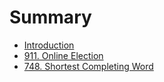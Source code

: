# Summary

* [Introduction](README.md)
* [911. Online Election](online_election/README.md)
* [748. Shortest Completing Word](shortest_completing_word/README.md)

